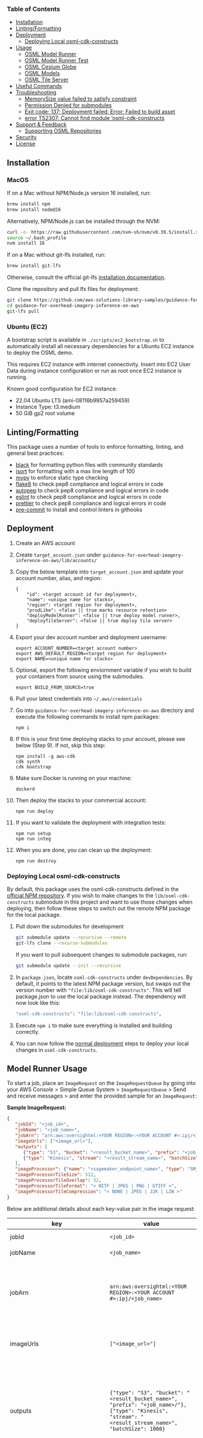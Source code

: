 [//]: # (# guidance-for-overhead-imagery-inference-on-aws)
### Table of Contents

* [Installation](#installation)
* [Linting/Formatting](#lintingformatting)
* [Deployment](#deployment)
  * [Deploying Local osml-cdk-constructs](#deploying-local-osml-cdk-constructs)
* [Usage](#model-runner-usage)
  * [OSML Model Runner](#osml-model-runner)
  * [OSML Model Runner Test](#osml-model-runner-test)
  * [OSML Cesium Globe](#osml-cesium-globe)
  * [OSML Models](#osml-models)
  * [OSML Tile Server](#osml-tile-server)
* [Useful Commands](#useful-commands)
* [Troubleshooting](#troubleshooting)
  * [MemorySize value failed to satisfy constraint](#memorysize-value-failed-to-satisfy-constraint)
  * [Permission Denied for submodules](#permission-denied-for-submodules)
  * [Exit code: 137; Deployment failed: Error: Failed to build asset](#exit-code-137-deployment-failed-error-failed-to-build-asset)
  * [error TS2307: Cannot find module ‘osml-cdk-constructs](#error-ts2307-cannot-find-module-osml-cdk-constructs)
* [Support & Feedback](#support--feedback)
  * [Supporting OSML Repositories](#supporting-osml-repositories)
* [Security](#security)
* [License](#license)

## Installation

### MacOS

If on a Mac without NPM/Node.js version 16 installed, run:

```bash
brew install npm
brew install node@16
```

Alternatively, NPM/Node.js can be installed through the NVM:

```bash
curl -o- https://raw.githubusercontent.com/nvm-sh/nvm/v0.39.5/install.sh | bash
source ~/.bash_profile
nvm install 16
```

If on a Mac without git-lfs installed, run:

```bash
brew install git-lfs
```

Otherwise, consult the official git-lfs [installation documentation](https://github.com/git-lfs/git-lfs?utm_source=gitlfs_site&utm_medium=installation_link&utm_campaign=gitlfs#installing).

Clone the repository and pull lfs files for deployment:

```bash
git clone https://github.com/aws-solutions-library-samples/guidance-for-overhead-imagery-inference-on-aws.git
cd guidance-for-overhead-imagery-inference-on-aws
git-lfs pull
```

### Ubuntu (EC2)

A bootstrap script is available in `./scripts/ec2_bootstrap.sh` to automatically install all necessary dependencies for a Ubuntu EC2 instance to deploy the OSML demo.

This requires EC2 instance with internet connectivity. Insert into EC2 User Data during instance configuration or run as root once EC2 instance is running. 

Known good configuration for EC2 instance:

* 22.04 Ubuntu LTS (ami-08116b9957a259459)
* Instance Type: t3.medium 
* 50 GiB gp2 root volume

## Linting/Formatting

This package uses a number of tools to enforce formatting, linting, and general best practices:

* [black](https://github.com/psf/black) for formatting python files with community standards
* [isort](https://github.com/PyCQA/isort) for formatting with a max line length of 100
* [mypy](https://github.com/pre-commit/mirrors-mypy) to enforce static type checking
* [flake8](https://github.com/PyCQA/flake8) to check pep8 compliance and logical errors in code
* [autopep](https://github.com/pre-commit/mirrors-autopep8) to check pep8 compliance and logical errors in code
* [eslint](https://github.com/pre-commit/mirrors-eslint) to check pep8 compliance and logical errors in code
* [prettier](https://github.com/pre-commit/mirrors-prettier) to check pep8 compliance and logical errors in code
* [pre-commit](https://github.com/pre-commit/pre-commit-hooks) to install and control linters in githooks

## Deployment

1. Create an AWS account
2. Create `target_account.json` under `guidance-for-overhead-imagery-inference-on-aws/lib/accounts/`
3. Copy the below template into `target_account.json` and update your account number, alias, and region:

   ```text
   {
       "id": <target account id for deployment>,
       "name": <unique name for stacks>,
       "region": <target region for deployment>,
       "prodLike": <false || true marks resource retention>
       "deployModelRunner": <false || true deploy model runner>,
       "deployTileServer": <false || true deploy tile server>
   }
   ```

4. Export your dev account number and deployment username:

   ```
   export ACCOUNT_NUMBER=<target account number>
   export AWS_DEFAULT_REGION=<target region for deployment>
   export NAME=<unique name for stacks>
   ```

5. Optional, export the following enviornment variable if you wish to build your containers from source using the submodules.

   ```
   export BUILD_FROM_SOURCE=true
   ```

6. Pull your latest credentials into `~/.aws/credentials`

7. Go into `guidance-for-overhead-imagery-inference-on-aws` directory and execute the following commands to install npm packages:

   ```
   npm i
   ```

8. If this is your first time deploying stacks to your account, please see below (Step 9). If not, skip this step:

   ```
   npm install -g aws-cdk
   cdk synth
   cdk bootstrap
   ```

9. Make sure Docker is running on your machine:

   ```
   dockerd
   ```

10. Then deploy the stacks to your commercial account:

    ```
    npm run deploy
    ```

11. If you want to validate the deployment with integration tests:

    ```
    npm run setup
    npm run integ
    ```

12. When you are done, you can clean up the deployment:

    ```
    npm run destroy
    ```

### Deploying Local osml-cdk-constructs

By default, this package uses the osml-cdk-constructs defined in
the [official NPM repository](https://www.npmjs.com/package/osml-cdk-constructs?activeTab=readme).
If you wish to make changes to the `lib/osml-cdk-constructs`
submodule in this project and want to use those changes when
deploying, then follow these steps to switch out the remote NPM
package for the local package.

1. Pull down the submodules for development
    ```bash
    git submodule update --recursive --remote
    git-lfs clone --recurse-submodules
    ```

   If you want to pull subsequent changes to submodule packages, run:

    ```bash
    git submodule update --init --recursive
    ```

2. In `package.json`, locate `osml-cdk-constructs` under `devDependencies`. By default, it points to the latest NPM package version, but swaps out the version number with `"file:lib/osml-cdk-constructs"`. This will tell package.json to use the local package instead. The dependency will now look like this:

    ```bash
    "osml-cdk-constructs": "file:lib/osml-cdk-constructs",
    ```

3. Execute ```npm i``` to make sure everything is installed and building correctly.

4. You can now follow the [normal deployment](#deployment) steps to deploy your local changes in `osml-cdk-constructs`.


## Model Runner Usage

To start a job, place an `ImageRequest` on the `ImageRequestQueue` by going into your AWS Console > Simple Queue System > `ImageRequestQueue` > Send and receive messages > and enter the provided sample for an `ImageRequest`:

**Sample ImageRequest:**

```json
{
   "jobId": "<job_id>",
   "jobName": "<job_name>",
   "jobArn": "arn:aws:oversightml:<YOUR REGION>:<YOUR ACCOUNT #>:ipj/<job_name>",
   "imageUrls": ["<image_url>"],
   "outputs": [
      {"type": "S3", "bucket": "<result_bucket_name>", "prefix": "<job_name>/"},
      {"type": "Kinesis", "stream": "<result_stream_name>", "batchSize": 1000}
   ],
   "imageProcessor": {"name": "<sagemaker_endpoint_name>", "type": "SM_ENDPOINT"},
   "imageProcessorTileSize": 512,
   "imageProcessorTileOverlap": 32,
   "imageProcessorTileFormat": "< NITF | JPEG | PNG | GTIFF >",
   "imageProcessorTileCompression": "< NONE | JPEG | J2K | LZW >"
}
```

Below are additional details about each key-value pair in the image request:

| key                           | value                                                                                                                                                                | type                 | details                                                                                                                                                                                                                                                                                      |
|-------------------------------|----------------------------------------------------------------------------------------------------------------------------------------------------------------------|----------------------|----------------------------------------------------------------------------------------------------------------------------------------------------------------------------------------------------------------------------------------------------------------------------------------------|
| jobId                         | `<job_id>`                                                                                                                                                           | string               | Unique id for a job, ex: `testId1`                                                                                                                                                                                                                                                           |
| jobName                       | `<job_name>`                                                                                                                                                         | string               | Name of the job, ex: `jobtest-testId1`                                                                                                                                                                                                                                                       |
| jobArn                        | `arn:aws:oversightml:<YOUR REGION>:<YOUR ACCOUNT #>:ipj/<job_name>`                                                                                                  | string               | Arn which is responsible for communicating with OSML service. Insert your region, account #, and job_name. ex: `arn:aws:oversightml:us-west-2:0123456789:ipj/jobtest-testid1`                                                                                                                |
| imageUrls                     | `["<image_url>"]`                                                                                                                                                    | list[string]         | List of S3 image path, which can be found by going to your S3 bucket, ex: `s3://test-images-0123456789/tile.tif`                                                                                                                                                                             |
| outputs                       | ```{"type": "S3", "bucket": "<result_bucket_name>", "prefix": "<job_name>/"},```</br> ```{"type": "Kinesis", "stream": "<result_stream_name>", "batchSize": 1000}``` | dict[string, string] | Once the OSML has processed an image request, it will output its GeoJson files into two services, Kinesis and S3. The Kinesis and S3 are defined in `osml-cdk-constructs` package which can be found there. ex: `"bucket":"test-results-0123456789"` and `"stream":"test-stream-0123456789"` |
| imageProcessor                | ```{"name": "<sagemaker_endpoint_name>", "type": "SM_ENDPOINT"}```                                                                                                   | dict[string, string] | Select a model that you want to run your image request against, you can find the list of models by going to AWS Console > SageMaker Console > Click `Inference` (left sidebar) > Click `Endpoints` > Copy the name of any model. ex: `aircraft`                                              |
| imageProcessorTileSize        | 512                                                                                                                                                                  | integer              | Tile size represents width x height pixels and split the images into it. ex: `512`                                                                                                                                                                                                           |
| imageProcessorTileOverlap     | 32                                                                                                                                                                   | integer              | Tile overlap represents the width x height pixels and how much to overlap the existing tile, ex: `32`                                                                                                                                                                                        |
| imageProcessorTileFormat      | `NTIF / JPEF / PNG / GTIFF`                                                                                                                                          | string               | Tile format to use for tiling. I comes with 4 formats, ex: `GTIFF`                                                                                                                                                                                                                           |
| imageProcessorTileCompression | `NONE / JPEG / J2K / LZW`                                                                                                                                            | string               | The compression used for the target image. It comes with 4 formats, ex: `NONE`                                                                                                                                                                                                               |

Here is an example of a complete image request:

**Example ImageRequest:**

```json
{
   "jobId": "testid1",
   "jobName": "jobtest-testid1",
   "jobArn": "arn:aws:oversightml:us-west-2:0123456789:ipj/test-testid1",
   "imageUrls": [ "s3://test-images-0123456789/tile.tif" ],
   "outputs": [
      { "type": "S3", "bucket": "test-results-0123456789", "prefix": "jobtest-testid1/" },
      { "type": "Kinesis", "stream": "test-stream-0123456789", "batchSize": 1000 }
   ],
   "imageProcessor": { "name": "aircraft", "type": "SM_ENDPOINT" },
   "imageProcessorTileSize": 512,
   "imageProcessorTileOverlap": 32,
   "imageProcessorTileFormat": "GTIFF",
   "imageProcessorTileCompression": "NONE"
}
```

Here is some useful information about each of the OSML components:

### OSML Model Runner

This package contains an application used to orchestrate the execution of ML models on large satellite images. The
application monitors an input queue for processing requests, decomposes the image into a set of smaller regions and
tiles, invokes an ML model endpoint with each tile, and finally aggregates all the results into a single output. The
application itself has been containerized and is designed to run on a distributed cluster of machines collaborating
across instances to process images as quickly as possible.

For more info see [osml-model-runner](https://github.com/aws-solutions-library-samples/osml-model-runner)

### OSML Model Runner Test

This package contains the integration tests for OSML application

For more info see [osml-model-runner-test](https://github.com/aws-solutions-library-samples/osml-model-runner-test)

### OSML Cesium Globe

Build a way to visualize and display results from our image processing workflow.

For more info see [osml-cesium-globe](https://github.com/aws-solutions-library-samples/osml-cesium-globe)

### OSML Models

This package contains sample models that can be used to test OversightML installations without incurring high compute
costs typically associated with complex Computer Vision models. These models implement an interface compatible with
SageMaker and are suitable for deployment as endpoints with CPU instances.

For more info see [osml-models](https://github.com/aws-solutions-library-samples/osml-models)

### OSML Tile Server

The OversightML Tile Server is a lightweight, cloud-based tile server which allows you to quickly pass an image from S3
bucket to get metadata, image statistics, and set of tiles in real-time.

For more info on usage see [osml-tile-server](https://github.com/aws-solutions-library-samples/osml-tile-server)

## Useful Commands

* `npm run build` compile typescript to js
* `npm run watch` watch for changes and compile
* `npm run deploy` deploy all stacks to your account
* `npm run integ` run integration tests against deployment
* `npm run clean` clean up build files and node modules
* `npm run synth` synthesizes CloudFormation templates for deployments

## Troubleshooting

This is a list of common problems / errors to help with troubleshooting:

#### MemorySize value failed to satisfy constraint

If you encounter an issue where the deployment is reporting this error:

```
"'MemorySize' value failed to satisfy constraint: Member must have value less than or equal to 3008
```

The restriction stems from the limitations of your AWS account. To address this issue, you'll need to access your AWS Account
1. Go to Service Quotas
2. Select `AWS Services` on left sidebar
3. Find and select `AWS Lambda`
   - Select `Concurrent executions`
   - Click `Request increase at account-level` on top right corner
   - Find `Increase quota value` section and increase it to `1000`
   - Then submit it.
4. This process may require up to 24 hours to complete.

To access further details regarding this matter, please visit: [AWS Lambda Memory Quotas](https://docs.aws.amazon.com/lambda/latest/dg/troubleshooting-deployment.html#troubleshooting-deployment-quotas) and [AWS Service Quotas](https://docs.aws.amazon.com/servicequotas/latest/userguide/request-quota-increase.html).

#### Permission Denied for submodules

If you are facing a permission denied issue where you are trying to `git submodule update --init --recursive`, ensure that you have [ssh-key](https://docs.github.com/authentication/connecting-to-github-with-ssh) setup.

#### Exit code: 137; Deployment failed: Error: Failed to build asset

If you are facing this error while trying to execute `npm run deploy`,
it indicates that Docker is running out of memory and requires additional ram to support it.
You can increase memory by completing the following steps:

1. Open Docker UI
2. Click `Settings` gear icon on top-right
3. Click `Resources` on the left sidebar menu
4. Click `Advanced` on the left sidebar menu
5. Find `Memory` and adjust it to 12 GB

#### error TS2307: Cannot find module ‘osml-cdk-constructs’

If you encounter an error while running `npm i` that leads to an error:

> error TS2307: Cannot find module ‘osml-cdk-constructs’ or its corresponding type declarations.

Please execute the following command and try again:

> npm install osml-cdk-constructs

## Support & Feedback

To post feedback, submit feature ideas, or report bugs, please use the [Issues](https://github.com/aws-solutions-library-samples/guidance-for-overhead-imagery-inference-on-aws/issues) section of this GitHub repo.

If you are interested in contributing to OversightML Model Runner, see the [CONTRIBUTING](CONTRIBUTING.md) guide.

### Supporting OSML Repositories

* [osml-cdk-constructs](https://github.com/aws-solutions-library-samples/osml-cdk-constructs)
* [osml-cesium-globe](https://github.com/aws-solutions-library-samples/osml-cesium-globe)
* [osml-imagery-toolkit](https://github.com/aws-solutions-library-samples/osml-imagery-toolkit)
* [osml-model-runner](https://github.com/aws-solutions-library-samples/osml-model-runner)
* [osml-model-runner-test](https://github.com/aws-solutions-library-samples/osml-model-runner-test)
* [osml-models](https://github.com/aws-solutions-library-samples/osml-models)
* [osml-tile-server](https://github.com/aws-solutions-library-samples/osml-tile-server)

## Security

See [CONTRIBUTING](CONTRIBUTING.md#security-issue-notifications) for more information.

## License

MIT No Attribution Licensed. See [LICENSE](LICENSE).
